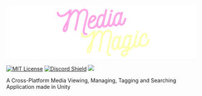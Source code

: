 ![Logo](.github/docs/banner.png)

[![MIT License](https://img.shields.io/github/license/rafay-pk/media-magic)](https://choosealicense.com/licenses/mit/) [![Discord Shield](https://discordapp.com/api/guilds/1011521934409879614/widget.png?style=shield)](https://discord.gg/s2Trxem4XE) ![](https://img.shields.io/github/downloads/rafay-pk/media-magic/total)

A Cross-Platform Media Viewing, Managing, Tagging and Searching Application made in Unity

## 
